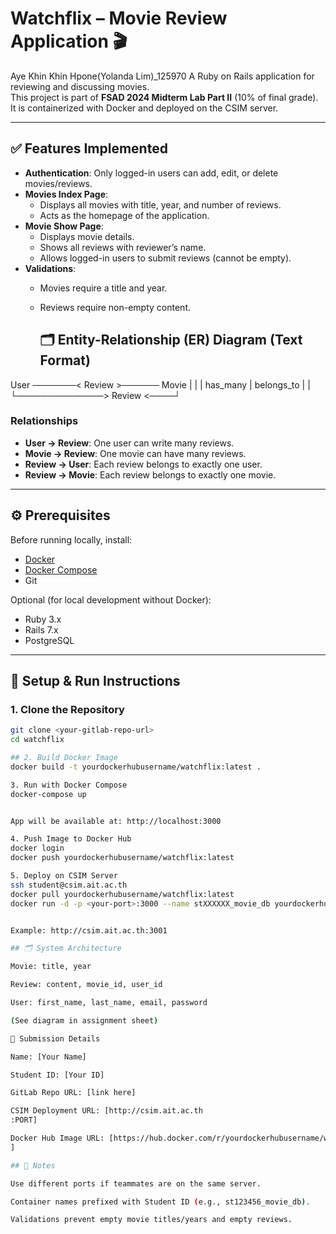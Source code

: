 # Watchflix – Movie Review Application 🎬
Aye Khin Khin Hpone(Yolanda Lim)_125970
A Ruby on Rails application for reviewing and discussing movies.  
This project is part of **FSAD 2024 Midterm Lab Part II** (10% of final grade).  
It is containerized with Docker and deployed on the CSIM server.  

---

## ✅ Features Implemented
- **Authentication**: Only logged-in users can add, edit, or delete movies/reviews.  
- **Movies Index Page**:
  - Displays all movies with title, year, and number of reviews.  
  - Acts as the homepage of the application.  
- **Movie Show Page**:
  - Displays movie details.  
  - Shows all reviews with reviewer’s name.  
  - Allows logged-in users to submit reviews (cannot be empty).  
- **Validations**:
  - Movies require a title and year.  
  - Reviews require non-empty content.
 
    ## 🗂 Entity-Relationship (ER) Diagram (Text Format)

User ───────< Review >────── Movie
| |
| has_many | belongs_to
| |
└──────────────> Review <────┘


### Relationships
- **User → Review**: One user can write many reviews.  
- **Movie → Review**: One movie can have many reviews.  
- **Review → User**: Each review belongs to exactly one user.  
- **Review → Movie**: Each review belongs to exactly one movie.  

---

## ⚙️ Prerequisites
Before running locally, install:
- [Docker](https://docs.docker.com/get-docker/)  
- [Docker Compose](https://docs.docker.com/compose/)  
- Git  

Optional (for local development without Docker):  
- Ruby 3.x  
- Rails 7.x  
- PostgreSQL  

---

## 🚀 Setup & Run Instructions

### 1. Clone the Repository
```bash
git clone <your-gitlab-repo-url>
cd watchflix

## 2. Build Docker Image
docker build -t yourdockerhubusername/watchflix:latest .

3. Run with Docker Compose
docker-compose up


App will be available at: http://localhost:3000

4. Push Image to Docker Hub
docker login
docker push yourdockerhubusername/watchflix:latest

5. Deploy on CSIM Server
ssh student@csim.ait.ac.th
docker pull yourdockerhubusername/watchflix:latest
docker run -d -p <your-port>:3000 --name stXXXXXX_movie_db yourdockerhubusername/watchflix:latest


Example: http://csim.ait.ac.th:3001

## 🗂 System Architecture

Movie: title, year

Review: content, movie_id, user_id

User: first_name, last_name, email, password

(See diagram in assignment sheet)

📄 Submission Details

Name: [Your Name]

Student ID: [Your ID]

GitLab Repo URL: [link here]

CSIM Deployment URL: [http://csim.ait.ac.th
:PORT]

Docker Hub Image URL: [https://hub.docker.com/r/yourdockerhubusername/watchflix
]

## 📝 Notes

Use different ports if teammates are on the same server.

Container names prefixed with Student ID (e.g., st123456_movie_db).

Validations prevent empty movie titles/years and empty reviews.
